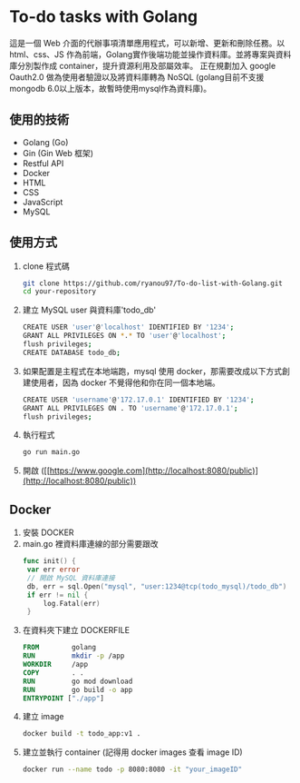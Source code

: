 # To-do tasks with Golang
這是一個 Web 介面的代辦事項清單應用程式，可以新增、更新和刪除任務。以 html、css、JS 作為前端，Golang實作後端功能並操作資料庫。並將專案與資料庫分別製作成 container，提升資源利用及部屬效率。
正在規劃加入 google Oauth2.0 做為使用者驗證以及將資料庫轉為 NoSQL (golang目前不支援mongodb 6.0以上版本，故暫時使用mysql作為資料庫)。


## 使用的技術
- Golang (Go)
- Gin (Gin Web 框架)
- Restful API
- Docker
- HTML
- CSS
- JavaScript
- MySQL

## 使用方式
1. clone 程式碼
   ```bash
   git clone https://github.com/ryanou97/To-do-list-with-Golang.git
   cd your-repository
   ```

2. 建立 MySQL user 與資料庫'todo_db'
   ```bash
   CREATE USER 'user'@'localhost' IDENTIFIED BY '1234';
   GRANT ALL PRIVILEGES ON *.* TO 'user'@'localhost';
   flush privileges;
   CREATE DATABASE todo_db; 
   ````

3. 如果配置是主程式在本地端跑，mysql 使用 docker，那需要改成以下方式創建使用者，因為 docker 不覺得他和你在同一個本地端。
   ```bash
   CREATE USER 'username'@'172.17.0.1' IDENTIFIED BY '1234';
   GRANT ALL PRIVILEGES ON . TO 'username'@'172.17.0.1';
   flush privileges;
   ````

4. 執行程式
   ```bash
   go run main.go
   ```

5. 開啟 ([[https://www.google.com](http://localhost:8080/public)](http://localhost:8080/public))

## Docker
1. 安裝 DOCKER
2. main.go 裡資料庫連線的部分需要跟改
   ```Go
   func init() {
   	var err error
   	// 開啟 MySQL 資料庫連接
   	db, err = sql.Open("mysql", "user:1234@tcp(todo_mysql)/todo_db")
   	if err != nil {
   		log.Fatal(err)
   	}
   ```
4. 在資料夾下建立 DOCKERFILE
   ```DOCKERFILE
   FROM        golang
   RUN         mkdir -p /app
   WORKDIR     /app
   COPY        . .
   RUN         go mod download
   RUN         go build -o app
   ENTRYPOINT ["./app"]
   ```
5. 建立 image
   ```bash
   docker build -t todo_app:v1 .
   ```
6. 建立並執行 container (記得用 docker images 查看 image ID)
   ```bash
   docker run --name todo -p 8080:8080 -it "your_imageID"
   ```
